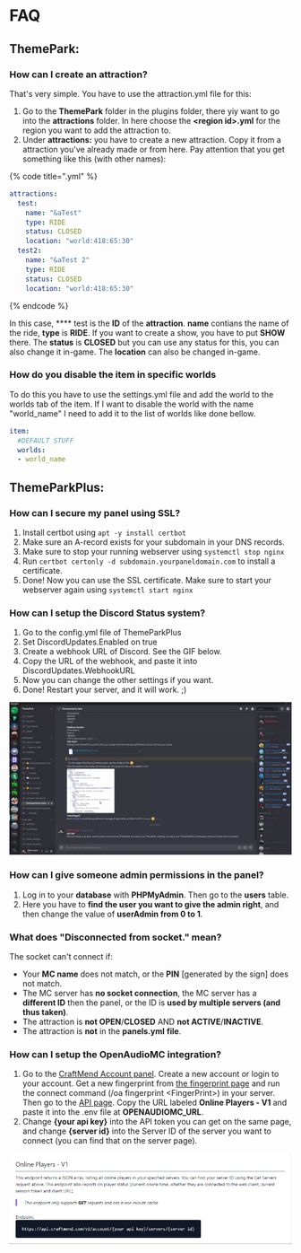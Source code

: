 # FAQ

## ThemePark:

### How can I create an attraction?

That's very simple. You have to use the attraction.yml file for this:

1. Go to the **ThemePark** folder in the plugins folder, there yiy want to go into the **attractions** folder. In here choose the **\<region id>.yml** for the region you want to add the attraction to.
2. Under **attractions:** you have to create a new attraction. Copy it from a attraction you've already made or from here. Pay attention that you get something like this (with other names):

{% code title="<region id>.yml" %}
```yaml
attractions:
  test:
    name: "&aTest"
    type: RIDE
    status: CLOSED
    location: "world:418:65:30"
  test2:
    name: "&aTest 2"
    type: RIDE
    status: CLOSED
    location: "world:418:65:30"
```
{% endcode %}

In this case, **** test is the **ID** of the **attraction**. **name** contians the name of the ride, **type** is **RIDE**. If you want to create a show, you have to put **SHOW** there. The **status** is **CLOSED** but you can use any status for this, you can also change it in-game. The **location** can also be changed in-game.

### How do you disable the item in specific worlds

To do this you have to use the settings.yml file and add the world to the worlds tab of the item. If I want to disable the world with the name "world\_name" I need to add it to the list of worlds like done bellow.

```yaml
item:
  #DEFAULT STUFF
  worlds:
  - world_name
```

## ThemeParkPlus:

### How can I secure my panel using SSL?

1. Install certbot using `apt -y install certbot`
2. Make sure an A-record exists for your subdomain in your DNS records.
3. Make sure to stop your running webserver using `systemctl stop nginx`
4. Run `certbot certonly -d subdomain.yourpaneldomain.com` to install a certificate.
5. Done! Now you can use the SSL certificate. Make sure to start your webserver again using `systemctl start nginx`

### How can I setup the Discord Status system?

1. Go to the config.yml file of ThemeParkPlus
2. Set DiscordUpdates.Enabled on true
3. Create a webhook URL of Discord. See the GIF below.
4. Copy the URL of the webhook, and paste it into DiscordUpdates.WebhookURL
5. Now you can change the other settings if you want.
6. Done! Restart your server, and it will work. ;)

![(You can also change the name and logo here).](../.gitbook/assets/ezgif-4-97d0af8239cb.gif)

### How can I give someone admin permissions in the panel?

1. Log in to your **database** with **PHPMyAdmin**. Then go to the **users** table.
2. Here you have to **find the user you want to give the admin right**, and then change the value of **userAdmin from 0 to 1**.

### What does "Disconnected from socket." mean?

The socket can't connect if:

* Your **MC name** does not match, or the **PIN** \[generated by the sign] does not match.
* The MC server has **no socket connection**, the MC server has a **different ID** then the panel, or the ID is **used by multiple servers (and thus taken)**.
* The attraction is **not OPEN**/**CLOSED** AND **not ACTIVE**/**INACTIVE**.
* The attraction is **not** in the **panels.yml** **file**.

### How can I setup the OpenAudioMC integration?

1. Go to the [CraftMend Account panel](https://account.craftmend.com/). Create a new account or login to your account. Get a new fingerprint from [the fingerprint page](https://account.craftmend.com/account/fingerprint) and run the connect command (/oa fingerprint \<FingerPrint>) in your server. Then go to the [API page](https://account.craftmend.com/account/api). Copy the URL labeled **Online Players - V1** and paste it into the .env file at **OPENAUDIOMC\_URL**.
2. Change **{your api key}** into the API token you can get on the same page, and change **{server id}** into the Server ID of the server you want to connect (you can find that on the server page).

![](<../.gitbook/assets/image (1).png>)
